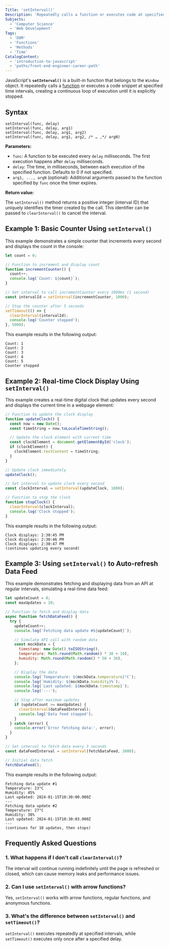 ```yaml
---
Title: 'setInterval()'
Description: 'Repeatedly calls a function or executes code at specified time intervals.'
Subjects:
  - 'Computer Science'
  - 'Web Development'
Tags:
  - 'DOM'
  - 'Functions'
  - 'Methods'
  - 'Time'
CatalogContent:
  - 'introduction-to-javascript'
  - 'paths/front-end-engineer-career-path'
---
```


JavaScript's **`setInterval()`** is a built-in function that belongs to the `Window` object. It repeatedly calls a [function](https://www.codecademy.com/resources/docs/javascript/functions) or executes a code snippet at specified time intervals, creating a continuous loop of execution until it is explicitly stopped.

## Syntax

```pseudo
setInterval(func, delay)
setInterval(func, delay, arg1)
setInterval(func, delay, arg1, arg2)
setInterval(func, delay, arg1, arg2, /* … ,*/ argN)
```

**Parameters:**

- `func`: A function to be executed every `delay` milliseconds. The first execution happens after `delay` milliseconds.
- `delay`: The time, in milliseconds, between each execution of the specified function. Defaults to 0 if not specified.
- `arg1, ..., argN` (optional): Additional arguments passed to the function specified by `func` once the timer expires.

**Return value:**

The `setInterval()` method returns a positive integer (interval ID) that uniquely identifies the timer created by the call. This identifier can be passed to `clearInterval()` to cancel the interval.

## Example 1: Basic Counter Using `setInterval()`

This example demonstrates a simple counter that increments every second and displays the count in the console:

```js
let count = 0;

// Function to increment and display count
function incrementCounter() {
  count++;
  console.log(`Count: ${count}`);
}

// Set interval to call incrementCounter every 1000ms (1 second)
const intervalId = setInterval(incrementCounter, 1000);

// Stop the counter after 5 seconds
setTimeout(() => {
  clearInterval(intervalId);
  console.log('Counter stopped');
}, 5000);
```

This example results in the following output:

```shell
Count: 1
Count: 2
Count: 3
Count: 4
Count: 5
Counter stopped
```

## Example 2: Real-time Clock Display Using `setInterval()`

This example creates a real-time digital clock that updates every second and displays the current time in a webpage element:

```js
// Function to update the clock display
function updateClock() {
  const now = new Date();
  const timeString = now.toLocaleTimeString();

  // Update the clock element with current time
  const clockElement = document.getElementById('clock');
  if (clockElement) {
    clockElement.textContent = timeString;
  }
}

// Update clock immediately
updateClock();

// Set interval to update clock every second
const clockInterval = setInterval(updateClock, 1000);

// Function to stop the clock
function stopClock() {
  clearInterval(clockInterval);
  console.log('Clock stopped');
}
```

This example results in the following output:

```shell
Clock displays: 2:30:45 PM
Clock displays: 2:30:46 PM
Clock displays: 2:30:47 PM
(continues updating every second)
```

## Example 3: Using `setInterval()` to Auto-refresh Data Feed

This example demonstrates fetching and displaying data from an API at regular intervals, simulating a real-time data feed:

```js
let updateCount = 0;
const maxUpdates = 10;

// Function to fetch and display data
async function fetchDataFeed() {
  try {
    updateCount++;
    console.log(`Fetching data update #${updateCount}`);

    // Simulate API call with random data
    const mockData = {
      timestamp: new Date().toISOString(),
      temperature: Math.round(Math.random() * 30 + 10),
      humidity: Math.round(Math.random() * 50 + 30),
    };

    // Display the data
    console.log(`Temperature: ${mockData.temperature}°C`);
    console.log(`Humidity: ${mockData.humidity}%`);
    console.log(`Last updated: ${mockData.timestamp}`);
    console.log('---');

    // Stop after maximum updates
    if (updateCount >= maxUpdates) {
      clearInterval(dataFeedInterval);
      console.log('Data feed stopped');
    }
  } catch (error) {
    console.error('Error fetching data:', error);
  }
}

// Set interval to fetch data every 3 seconds
const dataFeedInterval = setInterval(fetchDataFeed, 3000);

// Initial data fetch
fetchDataFeed();
```

This example results in the following output:

```shell
Fetching data update #1
Temperature: 23°C
Humidity: 45%
Last updated: 2024-01-15T10:30:00.000Z
---
Fetching data update #2
Temperature: 27°C
Humidity: 38%
Last updated: 2024-01-15T10:30:03.000Z
---
(continues for 10 updates, then stops)
```

## Frequently Asked Questions

### 1. What happens if I don't call `clearInterval()`?

The interval will continue running indefinitely until the page is refreshed or closed, which can cause memory leaks and performance issues.

### 2. Can I use `setInterval()` with arrow functions?

Yes, `setInterval()` works with arrow functions, regular functions, and anonymous functions.

### 3. What's the difference between `setInterval()` and `setTimeout()`?

`setInterval()` executes repeatedly at specified intervals, while `setTimeout()` executes only once after a specified delay.
